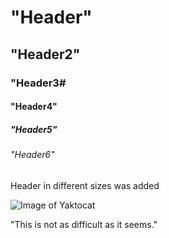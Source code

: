 # "Header"
## "Header2"
### "Header3#
#### "Header4"
##### "Header5"
###### "Header6"

Header in different sizes was added

![Image of Yaktocat](https://octodex.github.com/images/yaktocat.png)

"This is not as difficult as it seems."
